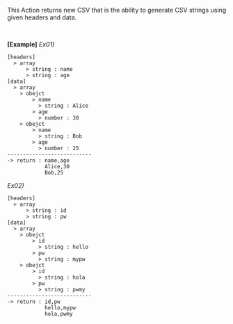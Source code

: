 This Action returns new CSV that is the ability to generate CSV strings using given headers and data.

<br/>

**[Example]**
*Ex01)*
```
[headers]
  > array
      > string : name
      > string : age
[data]
  > array
    > obejct
        > name
          > string : Alice
        > age
          > number : 30
    > obejct
        > name
          > string : Bob
        > age
          > number : 25
---------------------------
-> return : name,age
            Alice,30
            Bob,25
```
*Ex02)*
```
[headers]
  > array
      > string : id
      > string : pw
[data]
  > array
    > obejct
        > id
          > string : hello
        > pw
          > string : mypw
    > obejct
        > id
          > string : hola
        > pw
          > string : pwmy
---------------------------
-> return : id,pw
            hello,mypw
            hola,pwmy
```
